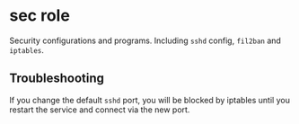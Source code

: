 # sec role

Security configurations and programs. Including `sshd` config, `fil2ban` and `iptables`.

## Troubleshooting

If you change the default `sshd` port, you will be blocked by iptables until you restart the service and connect via the new port.
